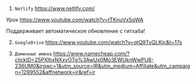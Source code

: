 1. `Netlify`
https://www.netlify.com/

Урок
https://www.youtube.com/watch?v=tTKnuVx5qWA

Поддерживает автоматическое обновление с гитхаба! 

2. `GoogleDrive`
https://www.youtube.com/watch?v=qtQ9TvQLKjc&t=17s

3. `Доменные имена` 
https://www.namecheap.com/?clickID=25PXlhxNXxyOTg%3AwUx0Mo3EWUknWwPU8-236UM0&irgwc=1&utm_source=IR&utm_medium=Affiliate&utm_campaign=1299552&affnetwork=ir&ref=ir
